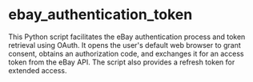 # ebay_authentication_token
This Python script facilitates the eBay authentication process and token retrieval using OAuth. It opens the user's default web browser to grant consent, obtains an authorization code, and exchanges it for an access token from the eBay API. The script also provides a refresh token for extended access.
